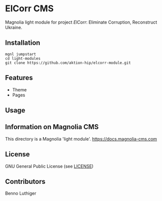 # ElCorr CMS

Magnolia light module for project *ElCorr*: Eliminate Corruption, Reconstruct Ukraine.

## Installation

```
mgnl jumpstart
cd light-modules
git clone https://github.com/aktion-hip/elcorr-module.git
```

## Features

- Theme
- Pages

## Usage

<!--
Provide details about how a developer can make the component template,
or other features provided by the light module, available to content
authors.

This can include any special instructions about webresources or
availability. This could include instructions on 3rd party dependencies
such as jquery.

Describe how a template can be configured with parameters if
applicable.
-->


## Information on Magnolia CMS

This directory is a Magnolia 'light module'.
https://docs.magnolia-cms.com


## License

GNU General Public License (see [LICENSE](./LICENSE))


## Contributors

Benno Luthiger
